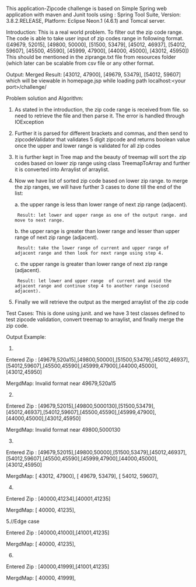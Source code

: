 This application-Zipcode challenge  is based on Simple Spring web application with maven and Junit tools using : Spring Tool Suite, Version: 3.8.2.RELEASE, Platform: Eclipse Neon.1 (4.6.1) and Tomcal server.

Introduction:
 This is a real world problem. To filter out the zip code range. 
 The code is able to take user input of zip codes range in following format. 
   ([49679, 52015], [49800, 50000], [51500, 53479], [45012, 46937], [54012, 59607], [45500, 45590], [45999, 47900], [44000, 45000], [43012, 45950])
This should be mentioned in the ziprange.txt file from resources folder (which later can be scalable from csv file or any other format.

Output: 
Merged Result:
   [43012, 47900], [49679, 53479], [54012, 59607] 
which will be viewable in homepage.jsp while loading path localhost:\<your port\>/challenge/



Problem solution and Algorithm:
1. As stated in the introduction, the zip code range is received from file. so need to retrieve the file and then parse it. The error is handled through IOException
2. Further it is parsed for different brackets and commas, and then send to zipcodeValidator that validates 5 digit zipcode and returns boolean value
once the upper and lower range is validated for all zip codes 
3. It is further kept in Tree map and the beauty of treemap will sort the zip codes based on lower zip range using class TreemapToArray and further it is converted into Arraylist of arraylist. 
4. Now we have list of sorted zip code based on lower zip range. to merge the zip ranges, we will have further 3 cases to done till the end of the list:

	a. the upper range is less than lower range of next zip range (adjacent). 

		Result: let lower and upper range as one of the output range. and move to next range.
		
	b. the upper range is greater than lower range and lesser than upper range of next zip range (adjacent).
		
		Result: take the lower range of current and upper range of adjacent range and then look for next range using step 4.
		
	c. the upper range is greater than lower range of next zip range (adjacent). 
		
		Result: let lower and upper range  of current and avoid the adjacent range and continue step 4 to another range (second adjacent).
5. Finally we will retrieve the output as the merged arraylist of the zip code 

Test Cases:
This is done using junit. and we have 3 test classes defined to test zipcode validation, convert treemap to arraylist, and finally merge the zip code.


Output Example:  

1. 
Entered Zip :
[49679,520a15],[49800,50000],[51500,53479],[45012,46937],[54012,59607],[45500,45590],[45999,47900],[44000,45000],[43012,45950]

MergdMap:
Invalid format near 49679,520a15

2.
Entered Zip :
[49679,52015],[49800,5000130],[51500,53479],[45012,46937],[54012,59607],[45500,45590],[45999,47900],[44000,45000],[43012,45950]

MergdMap:
Invalid format near 49800,5000130

3. 
Entered Zip :
[49679,52015],[49800,50000],[51500,53479],[45012,46937],[54012,59607],[45500,45590],[45999,47900],[44000,45000],[43012,45950]

MergdMap:
[ 43012, 47900], [ 49679, 53479], [ 54012, 59607],


4.
 Entered Zip :
[40000,41234],[40001,41235]

MergdMap:
[ 40000, 41235], 

 
5.//Edge case

 Entered Zip :
[40000,41000],[41001,41235]

MergdMap:
[ 40000, 41235],


6.
 Entered Zip :
[40000,41999],[41001,41235]

MergdMap:
[ 40000, 41999],


